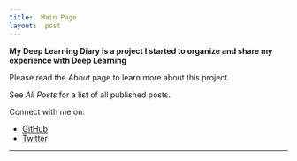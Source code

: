 ```yaml
---
title:  Main Page
layout:  post
---
```


**My Deep Learning Diary is a project I started to organize and share my experience with Deep Learning**

Please read the *About* page to learn more about this project.

See *All Posts* for a list of all published posts.

Connect with me on:  
- [GitHub](https://github.com/nurriol2)
- [Twitter](http://twitter.com/_ElliotF)

___